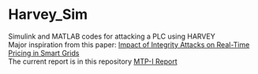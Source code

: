 # Harvey_Sim
Simulink and MATLAB codes for attacking a PLC using HARVEY<br>
Major inspiration from this paper: [Impact of Integrity Attacks on Real-Time Pricing in Smart
Grids](https://personal.ntu.edu.sg/tanrui/pub/stability-ccs.pdf 'Reference Paper')<br>
The current report is in this repository [MTP-I Report](https://github.com/jaybee-117/Harvey_Sim/blob/main/MTP_1_Report.pdf 'Report')
